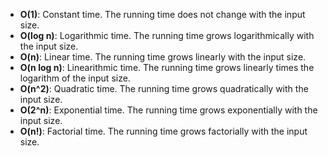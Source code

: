 
- **O(1)**: Constant time. The running time does not change with the input size.
- **O(log n)**: Logarithmic time. The running time grows logarithmically with the input size.
- **O(n)**: Linear time. The running time grows linearly with the input size.
- **O(n log n)**: Linearithmic time. The running time grows linearly times the logarithm of the input size.
- **O(n^2)**: Quadratic time. The running time grows quadratically with the input size.
- **O(2^n)**: Exponential time. The running time grows exponentially with the input size.
- **O(n!)**: Factorial time. The running time grows factorially with the input size.